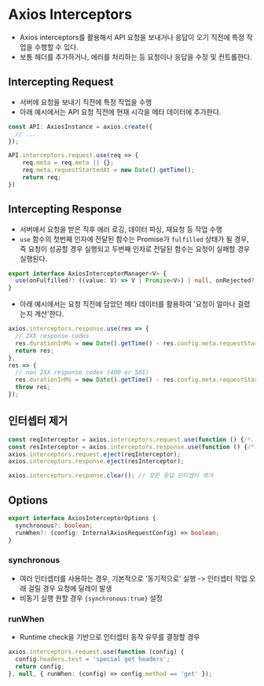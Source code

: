# Axios Interceptors

- Axios interceptors를 활용해서 API 요청을 보내거나 응답이 오기 직전에 특정 작업을 수행할 수 있다.
- 보통 헤더를 추가하거나, 에러를 처리하는 등 요청이나 응답을 수정 및 컨트롤한다.

## Intercepting Request

- 서버에 요청을 보내기 직전에 특정 작업을 수행
- 아래 예시에서는 API 요청 직전에 현재 시각을 메타 데이터에 추가한다. 

```js
const API: AxiosInstance = axios.create({
  // ...
});

API.interceptors.request.use(req => {
	req.meta = req.meta || {};
	req.meta.requestStartedAt = new Date().getTime();
	return req;
})
```

## Intercepting Response

- 서버에서 요청을 받은 직후 에러 로깅, 데이터 파싱, 재요청 등 작업 수행
-  `use` 함수의 첫번째 인자에 전달된 함수는 Promise가 `fulfilled` 상태가 될 경우, 즉 요청이 성공할 경우 실행되고 두번째 인자로 전달된 함수는 요청이 실패할 경우 실행된다.

```ts
export interface AxiosInterceptorManager<V> {
  use(onFulfilled?: ((value: V) => V | Promise<V>) | null, onRejected?: ((error: any) => any) | null, options?: AxiosInterceptorOptions): number;
}
```

- 아래 예시에서는 요청 직전에 담았던 메타 데이터를 활용하여 '요청이 얼마나 걸렸는지 계산'한다.

```js
axios.interceptors.response.use(res => {
  // 2XX response codes
  res.durationInMs = new Date().getTime() - res.config.meta.requestStartedAt
  return res;
},
res => {
  // non 2XX response codes (400 or 501)
  res.durationInMs = new Date().getTime() - res.config.meta.requestStartedAt
  throw res;
});
```

## 인터셉터 제거

```ts
const reqInterceptor = axios.interceptors.request.use(function () {/*...*/});
const resInterceptor = axios.interceptors.response.use(function () {/*...*/});
axios.interceptors.request.eject(reqInterceptor);
axios.interceptors.response.eject(resInterceptor);

axios.interceptors.response.clear(); // 모든 응답 인터셉터 제거
```

## Options

```ts
export interface AxiosInterceptorOptions {
  synchronous?: boolean;
  runWhen?: (config: InternalAxiosRequestConfig) => boolean;
}
```

### synchronous

- 여러 인터셉터를 사용하는 경우, 기본적으로 '동기적으로' 실행 -> 인터셉터 작업 오래 걸릴 경우 요청에 딜레이 발생
- 비동기 실행 원할 경우 `{synchronous:true}` 설정 

### runWhen

- Runtime check을 기반으로 인터셉터 동작 유무를 결정할 경우

```ts
axios.interceptors.request.use(function (config) {
  config.headers.test = 'special get headers';
  return config;
}, null, { runWhen: (config) => config.method == 'get' });
```


